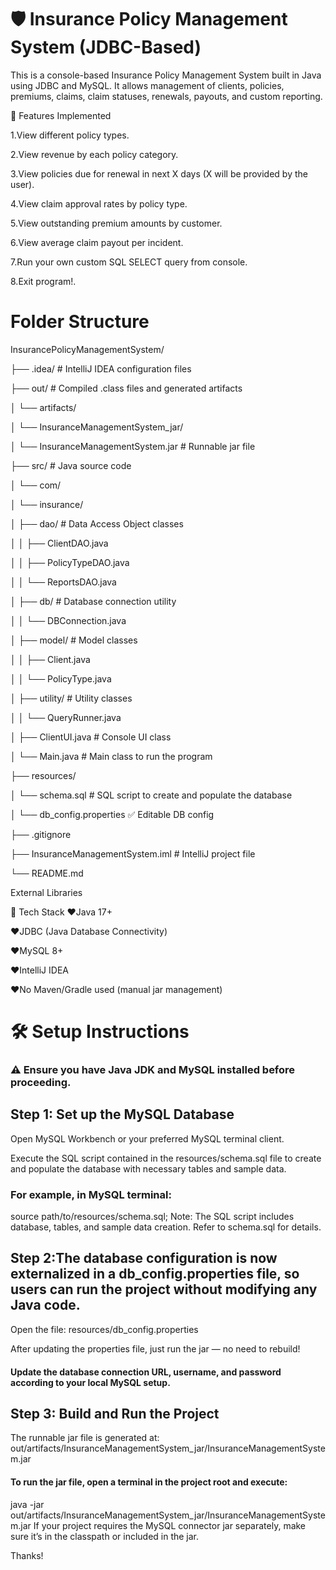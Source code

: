 # 🛡️ Insurance Policy Management System (JDBC-Based)

This is a console-based Insurance Policy Management System built in Java using JDBC and MySQL. It allows management of clients, policies, premiums, claims, claim statuses, renewals, payouts, and custom reporting.

📌 Features Implemented

1.View different policy types.

2.View revenue by each policy category.

3.View policies due for renewal in next X days (X will be provided by the user).

4.View claim approval rates by policy type.

5.View outstanding premium amounts by customer.

6.View average claim payout per incident.

7.Run your own custom SQL SELECT query from console.

8.Exit program!.

# Folder Structure
InsurancePolicyManagementSystem/

├── .idea/                          # IntelliJ IDEA configuration files

├── out/                           # Compiled .class files and generated artifacts

│   └── artifacts/

│       └── InsuranceManagementSystem_jar/

│           └── InsuranceManagementSystem.jar   # Runnable jar file


├── src/                           # Java source code

│   └── com/

│       └── insurance/

│           ├── dao/               # Data Access Object classes

│           │   ├── ClientDAO.java

│           │   ├── PolicyTypeDAO.java

│           │   └── ReportsDAO.java

│           ├── db/                # Database connection utility

│           │   └── DBConnection.java

│           ├── model/             # Model classes

│           │   ├── Client.java

│           │   └── PolicyType.java

│           ├── utility/           # Utility classes

│           │   └── QueryRunner.java

│           ├── ClientUI.java      # Console UI class

│           └── Main.java          # Main class to run the program

├── resources/

│   └── schema.sql                 # SQL script to create and populate the database

│   └── db_config.properties                      ✅ Editable DB config

├── .gitignore

├── InsuranceManagementSystem.iml  # IntelliJ project file

└── README.md      

External Libraries



🧰 Tech Stack
❤Java 17+

❤JDBC (Java Database Connectivity)

❤MySQL 8+

❤IntelliJ IDEA

❤No Maven/Gradle used (manual jar management)

# 🛠️ Setup Instructions
### ⚠️ Ensure you have Java JDK and MySQL installed before proceeding.

## Step 1: Set up the MySQL Database
Open MySQL Workbench or your preferred MySQL terminal client.

Execute the SQL script contained in the resources/schema.sql file to create and populate the database with necessary tables and sample data.

### For example, in MySQL terminal:
source path/to/resources/schema.sql;
Note: The SQL script includes database, tables, and sample data creation. Refer to schema.sql for details.

## Step 2:The database configuration is now externalized in a db_config.properties file, so users can run the project without modifying any Java code.

Open the file: resources/db_config.properties

 After updating the properties file, just run the jar — no need to rebuild!

#### Update the database connection URL, username, and password according to your local MySQL setup.

## Step 3: Build and Run the Project
The runnable jar file is generated at:
out/artifacts/InsuranceManagementSystem_jar/InsuranceManagementSystem.jar

#### To run the jar file, open a terminal in the project root and execute:

java -jar out/artifacts/InsuranceManagementSystem_jar/InsuranceManagementSystem.jar
If your project requires the MySQL connector jar separately, make sure it’s in the classpath or included in the jar.

Thanks!
